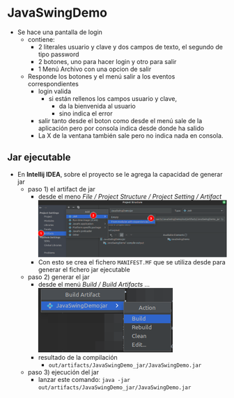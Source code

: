 # JavaSwingDemo

- Se hace una pantalla de login
  - contiene:
    - 2 literales usuario y clave y dos campos de texto, el segundo de tipo password
    - 2 botones, uno para hacer login y otro para salir
    - 1 Menú Archivo con una opcion de salir
  - Responde los botones y el menú salir a los eventos correspondientes
    - login valida 
      - si están rellenos los campos usuario y clave,
        - da la bienvenida al usuario 
        - sino indica el error
    - salir tanto desde el boton como desde el menú sale de la aplicación pero por consola indica desde donde ha salido
    - La X de la ventana también sale pero no indica nada en consola.

## Jar ejecutable

- En **Intellij IDEA**, sobre el proyecto se le agrega la capacidad de generar jar
  - paso 1) el artifact de jar
    - desde el meno _File / Project Structure / Project Setting / Artifact_
      ![artifact](img/artifact-jar.png)
    - Con esto se crea el fichero `MANIFEST.MF` que se utiliza desde para generar el fichero jar ejecutable 
  - paso 2) generar el jar 
    - desde el menú _Build / Build Artifacts ..._
     ![compile](img/compile.png)
    - resultado de la compilación
      - `out/artifacts/JavaSwingDemo_jar/JavaSwingDemo.jar`
  - paso 3) ejecución del jar
    - lanzar este comando: `java -jar out/artifacts/JavaSwingDemo_jar/JavaSwingDemo.jar` 